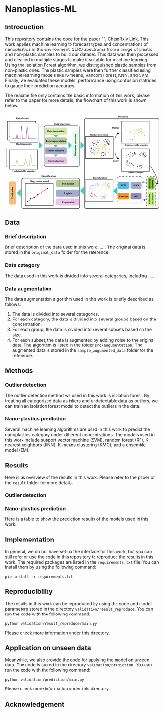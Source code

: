 # Nanoplastics-ML
## Introduction
This repository contains the code for the paper "", [ChemRxiv Link]().
This work applies machine learning to forecast types and concentrations of nanoplastics in the environment.
SERS spectrums from a range of plastic and non-plastic samples to build our dataset. This data was then processed and 
cleaned in multiple stages to make it suitable for machine learning. Using the Isolation Forest algorithm, we 
distinguished plastic samples from non-plastic ones. The plastic samples were then further classified using machine 
learning models like K-means, Random Forest, KNN, and SVM. Finally, we evaluated these models' performance using 
confusion matrices to gauge their prediction accuracy.

The readme file only contains the basic information of this work, please refer to the paper for more details,
 the flowchart of this work is shown below.

![Flowchart](fig/flowchart.png)

## Data
### Brief description
Brief description of the data used in this work ......
The original data is stored in the `original_data` folder for the reference.
### Data category
The data used in this work is divided into several categories, including ......
### Data augmentation
The data augmentation algorithm used in this work is briefly described as follows:
1. The data is divided into several categories.
2. For each category, the data is divided into several groups based on the concentration.
3. For each group, the data is divided into several subsets based on the size.
4. For each subset, the data is augmented by adding noise to the original data.
The algorithm is listed in the folder `src/augumentation`.
The augmented data is stored in the `sample_augumented_data` folder for the reference.
## Methods
### Outlier detection
The outlier detection method we used in this work is isolation forest. By treating all categorized 
data as inliers and undetectable data as outliers, we can train an isolation forest model to detect
the outliers in the data.

### Nano-plastics prediction
Several machine learning algorithms are used in this work to predict the nanoplastics category under different concentrations.
The models used in this work include support vector machine (SVM), random forest (RF), K-nearest neighbors (KNN),
K-means clustering (KMC), and a ensemble model (EM).

## Results
Here is as overview of the results in this work. Please refer to the paper or the `result` folder
for more details.
### Outlier detection

### Nano-plastics prediction
Here is a table to show the prediction results of the models used in this work.


## Implementation
In general, we do not have set up the interface for this work, but you can still refer or use the code in this repository to 
reproduce the results in this work. The required packages are listed in the `requirements.txt` file. You can install
them by using the following command:
```shell
pip install -r requirements.txt
```

[//]: # (You can also run the program with the following command:)

[//]: # (```shell)

[//]: # (python main.py)

[//]: # (```)

[//]: # (The program will take the data from `sample_augumented_data` folder and output the results in the `result` folder.)

[//]: # (You can set your own preferred algorithms for modelling and evaluation.)

## Reproducibility
The results in this work can be reproduced by using the code and model parameters 
stored in the directory `validation/result_reproduce`.
You can run the code with the following command:
```shell
python validation/result_reproduce/main.py
```
Please check more information under this directory.

## Application on unseen data
Meanwhile, we also provide the code for applying the model on unseen data. The code is stored in the directory
`validation/prediction`. You can run the code with the following command:
```shell
python validation/prediction/main.py
```
Please check more information under this directory.

## Acknowledgement


